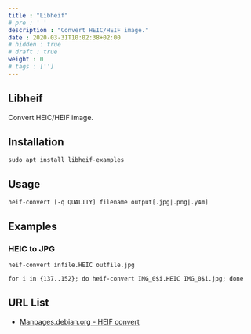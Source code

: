 ```yaml
---
title : "Libheif"
# pre : ' '
description : "Convert HEIC/HEIF image."
date : 2020-03-31T10:02:38+02:00
# hidden : true
# draft : true
weight : 0
# tags : ['']
---
```


## Libheif

Convert HEIC/HEIF image.

## Installation

```plain
sudo apt install libheif-examples
```

## Usage

```plain
heif-convert [-q QUALITY] filename output[.jpg|.png|.y4m]
```

## Examples

### HEIC to JPG

```plain
heif-convert infile.HEIC outfile.jpg
```

```plain
for i in {137..152}; do heif-convert IMG_0$i.HEIC IMG_0$i.jpg; done
```

## URL List

- [Manpages.debian.org - HEIF convert](https://manpages.debian.org/testing/libheif-examples/heif-convert.1.en.html)
